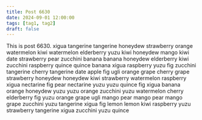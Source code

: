 ```yaml
---
title: Post 6630
date: 2024-09-01 12:00:00
tags: [tag1, tag2]
draft: false
---
```

This is post 6630.
xigua
tangerine
tangerine
honeydew
strawberry
orange
watermelon
kiwi
watermelon
elderberry
yuzu
kiwi
honeydew
mango
kiwi
date
strawberry
pear
zucchini
banana
banana
honeydew
elderberry
kiwi
zucchini
raspberry
quince
quince
banana
xigua
raspberry
yuzu
fig
zucchini
tangerine
cherry
tangerine
date
apple
fig
ugli
orange
grape
cherry
grape
strawberry
honeydew
honeydew
kiwi
strawberry
watermelon
raspberry
xigua
nectarine
fig
pear
nectarine
yuzu
yuzu
quince
fig
xigua
banana
orange
honeydew
yuzu
yuzu
orange
zucchini
yuzu
watermelon
cherry
elderberry
fig
yuzu
orange
grape
ugli
mango
pear
mango
pear
mango
grape
zucchini
yuzu
tangerine
xigua
fig
lemon
lemon
kiwi
raspberry
yuzu
strawberry
tangerine
xigua
zucchini
yuzu
quince
